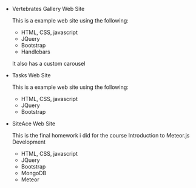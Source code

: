 * Vertebrates Gallery Web Site

   This is a example web site using the following:
  * HTML, CSS, javascript
  * JQuery
  * Bootstrap
  * Handlebars
  
   It also has a custom carousel

* Tasks Web Site

   This is a example web site using the following:
  * HTML, CSS, javascript
  * JQuery
  * Bootstrap

* SiteAce Web Site

   This is the final homework i did for the course Introduction to Meteor.js Development
  * HTML, CSS, javascript
  * JQuery
  * Bootstrap
  * MongoDB
  * Meteor
